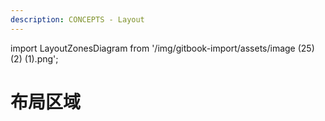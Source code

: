 ```yaml
---
description: CONCEPTS - Layout
---
```


import LayoutZonesDiagram from '/img/gitbook-import/assets/image (25) (2) (1).png';

# 布局区域

<img src={LayoutZonesDiagram} alt=""/>
